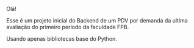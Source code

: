 Olá!

Esse é um projeto inicial do Backend de um PDV por demanda da ultima avaliação do primeiro período da faculdade FPB.

Usando apenas bibliotecas base do Python.
